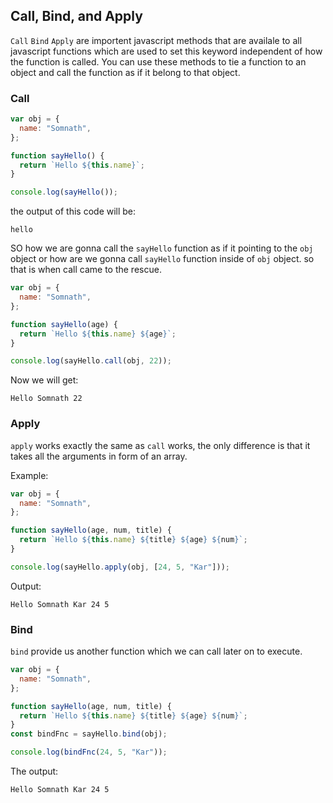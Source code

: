 ## Call, Bind, and Apply

`Call` `Bind` `Apply` are importent javascript methods that are availale to all javascript functions which are used to set this keyword independent of how the function is called. You can use these methods to tie a function to an object and call the function as if it belong to that object.

### Call

```javascript
var obj = {
  name: "Somnath",
};

function sayHello() {
  return `Hello ${this.name}`;
}

console.log(sayHello());
```

the output of this code will be:

```
hello
```

SO how we are gonna call the `sayHello` function as if it pointing to the `obj` object or how are we gonna call `sayHello` function inside of `obj` object. so that is when call came to the rescue.

```javascript
var obj = {
  name: "Somnath",
};

function sayHello(age) {
  return `Hello ${this.name} ${age}`;
}

console.log(sayHello.call(obj, 22));
```

Now we will get:

```
Hello Somnath 22
```

### Apply

`apply` works exactly the same as `call` works, the only difference is that it takes all the arguments in form of an array.

Example:

```javascript
var obj = {
  name: "Somnath",
};

function sayHello(age, num, title) {
  return `Hello ${this.name} ${title} ${age} ${num}`;
}

console.log(sayHello.apply(obj, [24, 5, "Kar"]));
```

Output:

```
Hello Somnath Kar 24 5
```

### Bind

`bind` provide us another function which we can call later on to execute.

```javascript
var obj = {
  name: "Somnath",
};

function sayHello(age, num, title) {
  return `Hello ${this.name} ${title} ${age} ${num}`;
}
const bindFnc = sayHello.bind(obj);

console.log(bindFnc(24, 5, "Kar"));
```

The output:

```
Hello Somnath Kar 24 5
```
